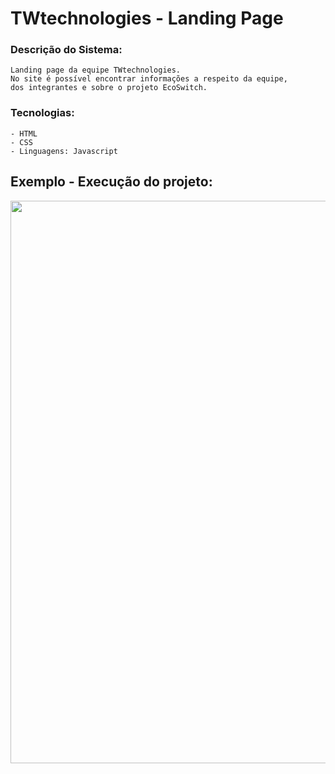 # TWtechnologies - Landing Page
### Descrição do Sistema:
    Landing page da equipe TWtechnologies. 
    No site é possível encontrar informações a respeito da equipe, 
    dos integrantes e sobre o projeto EcoSwitch.


### Tecnologias:
    - HTML
    - CSS
    - Linguagens: Javascript

## Exemplo - Execução do projeto:  
<p align="center">
  <img src='images/readme/landing_page_video.gif' width='900'></img>  
</p>

